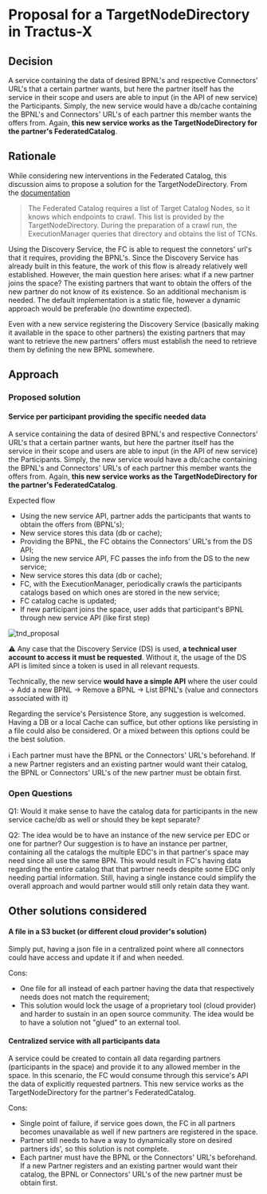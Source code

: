 # Proposal for a TargetNodeDirectory in Tractus-X

## Decision

A service containing the data of desired BPNL's and respective Connectors' URL's that a certain partner wants, but here the partner itself has the service in their scope and users are able to input (in the API of new service) the Participants. Simply, the new service would have a db/cache containing the BPNL's and Connectors' URL's of each partner this member wants the offers from. Again, **this new service works as the TargetNodeDirectory for the partner's FederatedCatalog**.


## Rationale

While considering new interventions in the Federated Catalog, this discussion aims to propose a solution for the TargetNodeDirectory.
From the [documentation](https://eclipse-edc.github.io/docs/#/submodule/FederatedCatalog/docs/developer/architecture/federated-catalog.architecture)
> The Federated Catalog requires a list of Target Catalog Nodes, so it knows which endpoints to crawl. This list is provided by the TargetNodeDirectory. During the preparation of a crawl run, the ExecutionManager queries that directory and obtains the list of TCNs.


Using the Discovery Service, the FC is able to request the connetors' url's that it requires, providing the BPNL's. Since the Discovery Service has already built in this feature, the work of this flow is already relatively well established.
However, the main question here arises: what if a new partner joins the space? The existing partners that want to obtain the offers of the new partner do not know of its existence. So an additional mechanism is needed. The default implementation is a static file, however a dynamic approach would be preferable (no downtime expected).

Even with a new service registering the Discovery Service (basically making it available in the space to other partners) the existing partners that may want to retrieve the new partners' offers must establish the need to retrieve them by defining the new BPNL somewhere.



## Approach

### Proposed solution
#### Service per participant providing the specific needed data

A service containing the data of desired BPNL's and respective Connectors' URL's that a certain partner wants, but here the partner itself has the service in their scope and users are able to input (in the API of new service) the Participants. Simply, the new service would have a db/cache containing the BPNL's and Connectors' URL's of each partner this member wants the offers from. Again, **this new service works as the TargetNodeDirectory for the partner's FederatedCatalog**.


Expected flow

- Using the new service API, partner adds the participants that wants to obtain the offers from (BPNL's);
- New service stores this data (db or cache);
- Providing the BPNL, the FC obtains the Connectors' URL's from the DS API;
- Using the new service API, FC passes the info from the DS to the new service;
- New service stores this data (db or cache);
- FC, with the ExecutionManager, periodically crawls the participants catalogs based on which ones are stored in the new service;
- FC catalog cache is updated;
- If new participant joins the space, user adds that participant's BPNL through new service API (like first step)

![tnd_proposal](https://github.com/user-attachments/assets/5245f8af-845d-4707-8871-359457d581e3)


⚠️  Any case that the Discovery Service (DS) is used, **a technical user account to access it must be requested**. Without it, the usage of the DS API is limited since a token is used in all relevant requests.

Technically, the new service **would have a simple API** where the user could
-> Add a new BPNL
-> Remove a BPNL
-> List BPNL's (value and connectors associated with it)


Regarding the service's Persistence Store, any suggestion is welcomed. Having a DB or a local Cache can suffice, but other options like persisting in a file could also be considered. Or a mixed between this options could be the best solution.

ℹ️  Each partner must have the BPNL or the Connectors' URL's beforehand. If a new Partner registers and an existing partner would want their catalog, the BPNL or Connectors' URL's of the new partner must be obtain first.

### Open Questions

Q1: Would it make sense to have the catalog data for participants in the new service cache/db as well or should they be kept separate?

Q2: The idea would be to have an instance of the new service per EDC or one for partner? Our suggestion is to have an instance per partner, containing all the catalogs the multiple EDC's in that partner's space may need since all use the same BPN. This would result in FC's having data regarding the entire catalog that that partner needs despite some EDC only needing partial information. Still, having a single instance could simplify the overall approach and would partner would still only retain data they want.

## Other solutions considered
#### A file in a S3 bucket (or different cloud provider's solution)

Simply put, having a json file in a centralized point where all connectors could have access and update it if and when needed.

Cons:
- One file for all instead of each partner having the data that respectively needs does not match the requirement;
- This solution would lock the usage of a proprietary tool (cloud provider) and harder to sustain in an open source community. The idea would be to have a solution not "glued" to an external tool.


#### Centralized service with all participants data

A service could be created to contain all data regarding partners (participants in the space) and provide it to any allowed member in the space. In this scenario, the FC would consume through this service's API the data of explicitly requested partners. This new service works as the TargetNodeDirectory for the partner's FederatedCatalog.


Cons:
- Single point of failure, if service goes down, the FC in all partners becomes unavailable as well if new partners are registered in the space.
- Partner still needs to have a way to dynamically store on desired partners ids', so this solution is not complete.
- Each partner must have the BPNL or the Connectors' URL's beforehand. If a new Partner registers and an existing partner would want their catalog, the BPNL or Connectors' URL's of the new partner must be obtain first.

